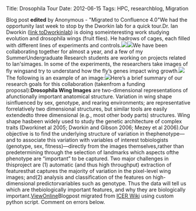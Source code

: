 Title: Drosophila Tour
Date: 2012-06-15
Tags: HPC, researchblog, Migration

Blog post **edited** by Anonymous \- "Migrated to Confluence 4.0"We had the opportunity last week to stop by the Dworkin lab for a quick tour.Dr. Ian Dworkin ([link toDworkinlab](https://www.msu.edu/~idworkin/index.html)) is doing someinteresting work studying evolution and drosophila wings (fruit flies). He hadrows of cages, each filled with different lines of experiments and controls.![](https://wiki.hpcc.msu.edu/download/thumbnails/5411658/2012-06-07%2015.41.35.jpg?version=1&modificationDate=1339765079000&api=v2)![](https://wiki.hpcc.msu.edu/download/thumbnails/5411658/2012-06-07%2015.41.46.jpg?version=1&modificationDate=1339765079000&api=v2)We have been collaborating together for almost a year, and a few of my SummerUndergraduate Research students are working on projects related to Ian'simages. In some of the experiments, the researchers take images of fly wingsand try to understand how the fly’s genes impact wing growth.![](https://wiki.hpcc.msu.edu/download/thumbnails/5411658/2012-06-07%2015.44.58.jpg?version=1&modificationDate=1339765079000&api=v2)The following is an example of an image:![](https://wiki.hpcc.msu.edu/download/attachments/5411658/[wingexample.jpg](./images/wingexample.jpg)?version=1&modificationDate=1339765079000&api=v2)Here’s a brief summary of our research goals for this collaboration (takenfrom a funding proposal):**Drosophila Wing Images** are two-dimensional representations of afunctionally important anatomical structure. Variation in wing shape isinfluenced by sex, genotype, and rearing environments; are representative forrelatively two dimensional structures, but similar tools are easily extendedto three dimensional (e.g., most other body parts) structures. Wing shape hasbeen widely used to study the genetic architecture of complex traits (Dworkinet al 2005; Dworkin and Gibson 2006; Mezey et al 2006).Our objective is to find the underlying structure of variation in thephenotype—and to associate this variation with variables of interest tobiologists (genotype, sex, fitness)—directly from the images themselves,rather than predetermining through the selection of landmarks which aspects ofthe phenotype are “important” to be captured. Two major challenges in thisproject are (1) automatic (and thus high throughput) extraction of featuresthat captures the majority of variation in the pixel-level wing images; and(2) analysis and classification of the features on high-dimensional predictorvariables such as genotype. Thus the data will tell us which are thebiologically important features, and why they are biologically important.[ViewOnline](https://wiki.hpcc.msu.edu/display/~colbrydi@msu.edu/2012/06/15/Drosophila+Tour)Blogpost migrated from [ICER Wiki](https://wiki.hpcc.msu.edu/display/~colbrydi@msu.edu/2012/06/15/Drosophila+Tour) using custom python script. Comment on errors below.

